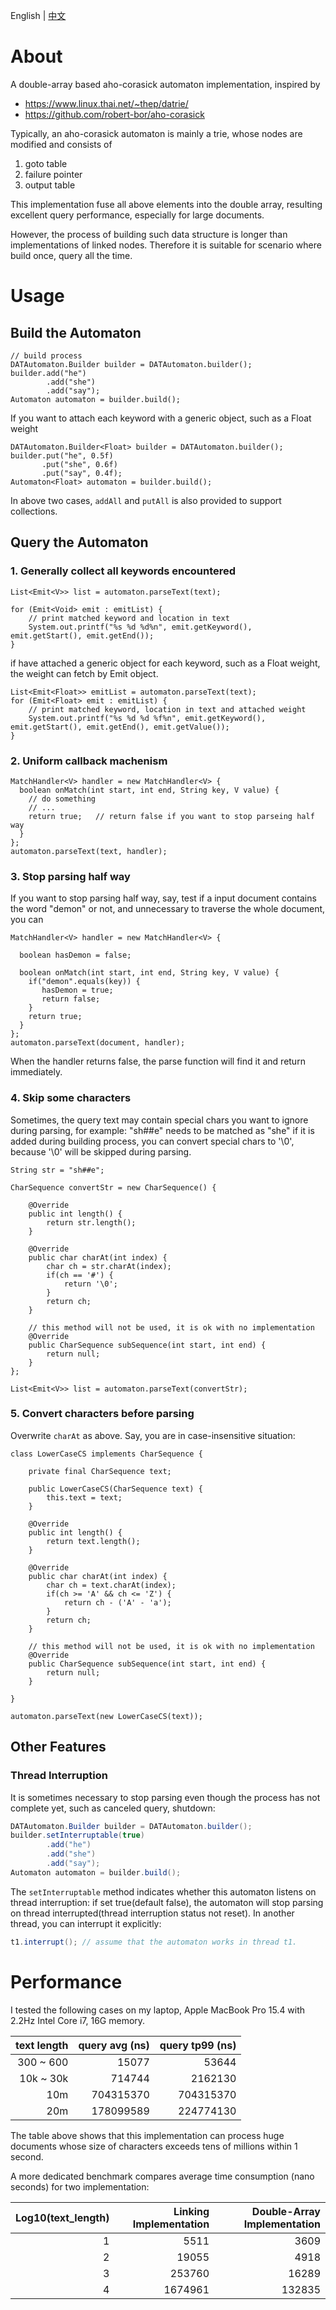 English | [中文](README_CN.md)

# About
A double-array based aho-corasick automaton implementation, inspired by 
* https://www.linux.thai.net/~thep/datrie/
* https://github.com/robert-bor/aho-corasick

Typically, an aho-corasick automaton is mainly a trie, whose nodes are modified and consists of
1. goto table
2. failure pointer
3. output table

This implementation fuse all above elements into the double array, resulting excellent query performance, especially for large documents.

However, the process of building such data structure is longer than implementations of linked nodes. Therefore it is suitable for scenario where build once, query all the time.

# Usage
## Build the Automaton
```
// build process
DATAutomaton.Builder builder = DATAutomaton.builder();
builder.add("he")
        .add("she")
        .add("say");
Automaton automaton = builder.build();
```
If you want to attach each keyword with a generic object, such as a Float weight
```
DATAutomaton.Builder<Float> builder = DATAutomaton.builder();
builder.put("he", 0.5f)
       .put("she", 0.6f)
       .put("say", 0.4f);
Automaton<Float> automaton = builder.build();
```
In above two cases, `addAll` and `putAll` is also provided to support collections.


## Query the Automaton

### 1. Generally collect all keywords encountered
```
List<Emit<V>> list = automaton.parseText(text); 

for (Emit<Void> emit : emitList) {
    // print matched keyword and location in text
    System.out.printf("%s %d %d%n", emit.getKeyword(), emit.getStart(), emit.getEnd());
}
```

if have attached a generic object for each keyword, such as a Float weight, the weight can fetch by Emit object.
```
List<Emit<Float>> emitList = automaton.parseText(text);
for (Emit<Float> emit : emitList) {
    // print matched keyword, location in text and attached weight
    System.out.printf("%s %d %d %f%n", emit.getKeyword(), emit.getStart(), emit.getEnd(), emit.getValue());
}
```

### 2. Uniform callback machenism

```
MatchHandler<V> handler = new MatchHandler<V> {
  boolean onMatch(int start, int end, String key, V value) {
    // do something
    // ...
    return true;   // return false if you want to stop parseing half way
  }
};
automaton.parseText(text, handler);
```

### 3. Stop parsing half way
If you want to stop parsing half way, say, test if a input document contains the word "demon" or not, and unnecessary to traverse the whole document, you can
```
MatchHandler<V> handler = new MatchHandler<V> {

  boolean hasDemon = false;
  
  boolean onMatch(int start, int end, String key, V value) {
    if("demon".equals(key)) {
       hasDemon = true;
       return false;
    }
    return true;
  }
};
automaton.parseText(document, handler); 
```
When the handler returns false, the parse function will find it and return immediately.


### 4. Skip some characters
Sometimes, the query text may contain special chars you want to ignore during parsing, for example:
"sh##e" needs to be matched as "she" if it is added during building process, you can convert special chars to '\0', because '\0' will be skipped during parsing.
```
String str = "sh##e";

CharSequence convertStr = new CharSequence() {

    @Override
    public int length() {
        return str.length();
    }

    @Override
    public char charAt(int index) {
        char ch = str.charAt(index);
        if(ch == '#') {
            return '\0';
        }
        return ch;
    }

    // this method will not be used, it is ok with no implementation
    @Override
    public CharSequence subSequence(int start, int end) {
        return null;
    }
};

List<Emit<V>> list = automaton.parseText(convertStr);
```

### 5. Convert characters before parsing
Overwrite `charAt` as above. Say, you are in case-insensitive situation:
```
class LowerCaseCS implements CharSequence {

    private final CharSequence text;
    
    public LowerCaseCS(CharSequence text) {
        this.text = text;
    }

    @Override
    public int length() {
        return text.length();
    }

    @Override
    public char charAt(int index) {
        char ch = text.charAt(index);
        if(ch >= 'A' && ch <= 'Z') {
            return ch - ('A' - 'a');
        }
        return ch;
    }

    // this method will not be used, it is ok with no implementation
    @Override
    public CharSequence subSequence(int start, int end) {
        return null;
    }

}

automaton.parseText(new LowerCaseCS(text));

```

## Other Features
### Thread Interruption
It is sometimes necessary to stop parsing even though the process has not complete yet, such as canceled query, shutdown:
```java
DATAutomaton.Builder builder = DATAutomaton.builder();
builder.setInterruptable(true)
        .add("he")
        .add("she")
        .add("say");
Automaton automaton = builder.build();
```
The `setInterruptable` method indicates whether this automaton listens on thread interruption:
if set true(default false), the automaton will stop parsing on thread interrupted(thread interruption status not reset).
In another thread, you can interrupt it explicitly:
```java
t1.interrupt(); // assume that the automaton works in thread t1.
```

# Performance
I tested the following cases on my laptop, Apple MacBook Pro 15.4 with 2.2Hz Intel Core i7, 16G memory.

| text length | query avg (ns) | query tp99 (ns) |
| ----------: | --------------:| ---------------:|
| 300 ~ 600   | 15077          | 53644           |
| 10k ~ 30k   | 714744         | 2162130         |
| 10m         | 704315370      | 704315370       |
| 20m         | 178099589      | 224774130       |

The table above shows that this implementation can process huge documents whose size of characters exceeds 
tens of millions within 1 second. 

A more dedicated benchmark compares average time consumption (nano seconds) for two implementation:

| Log10(text_length) | Linking Implementation | Double-Array Implementation |
| ----------: | --------------:| ---------------:|
| 1   | 5511          | 3609           |
| 2   | 19055         | 4918           |
| 3   | 253760        | 16289          |
| 4   | 1674961       | 132835         |

